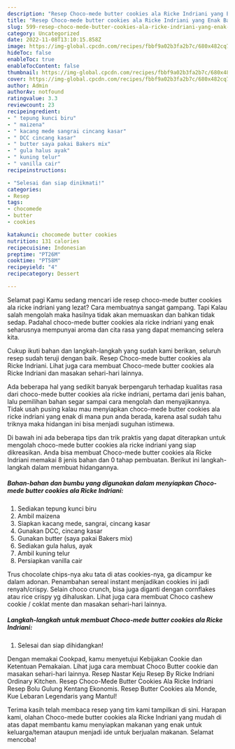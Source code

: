 ```yaml
---
description: "Resep Choco-mede butter cookies ala Ricke Indriani yang Enak Banget}"
title: "Resep Choco-mede butter cookies ala Ricke Indriani yang Enak Banget}"
slug: 599-resep-choco-mede-butter-cookies-ala-ricke-indriani-yang-enak-banget
category: Uncategorized
date: 2022-11-08T13:10:15.858Z
image: https://img-global.cpcdn.com/recipes/fbbf9a02b3fa2b7c/680x482cq70/choco-mede-butter-cookies-ala-ricke-indriani-foto-resep-utama.jpg
hideToc: false
enableToc: true
enableTocContent: false
thumbnail: https://img-global.cpcdn.com/recipes/fbbf9a02b3fa2b7c/680x482cq70/choco-mede-butter-cookies-ala-ricke-indriani-foto-resep-utama.jpg
cover: https://img-global.cpcdn.com/recipes/fbbf9a02b3fa2b7c/680x482cq70/choco-mede-butter-cookies-ala-ricke-indriani-foto-resep-utama.jpg
author: Admin
authorAv: notfound
ratingvalue: 3.3
reviewcount: 23
recipeingredient:
- " tepung kunci biru"
- " maizena"
- " kacang mede sangrai cincang kasar"
- " DCC cincang kasar"
- " butter saya pakai Bakers mix"
- " gula halus ayak"
- " kuning telur"
- " vanilla cair"
recipeinstructions:

- "Selesai dan siap dinikmati!"
categories:
- Resep
tags:
- chocomede
- butter
- cookies

katakunci: chocomede butter cookies 
nutrition: 131 calories
recipecuisine: Indonesian
preptime: "PT26M"
cooktime: "PT58M"
recipeyield: "4"
recipecategory: Dessert

---
```



Selamat pagi Kamu sedang mencari ide resep choco-mede butter cookies ala ricke indriani yang lezat? Cara membuatnya sangat gampang. Tapi Kalau salah mengolah maka hasilnya tidak akan memuaskan dan bahkan tidak sedap. Padahal choco-mede butter cookies ala ricke indriani yang enak seharusnya mempunyai aroma dan cita rasa yang dapat memancing selera kita.


Cukup ikuti bahan dan langkah-langkah yang sudah kami berikan, seluruh resep sudah teruji dengan baik. Resep Choco-mede butter cookies ala Ricke Indriani. Lihat juga cara membuat Choco-mede butter cookies ala Ricke Indriani dan masakan sehari-hari lainnya.

Ada beberapa hal yang sedikit banyak berpengaruh terhadap kualitas rasa dari choco-mede butter cookies ala ricke indriani, pertama dari jenis bahan, lalu pemilihan bahan segar sampai cara mengolah dan menyajikannya. Tidak usah pusing kalau mau menyiapkan choco-mede butter cookies ala ricke indriani yang enak di mana pun anda berada, karena asal sudah tahu triknya maka hidangan ini bisa menjadi suguhan istimewa.


Di bawah ini ada beberapa tips dan trik praktis yang dapat diterapkan untuk mengolah choco-mede butter cookies ala ricke indriani yang siap dikreasikan. Anda bisa membuat Choco-mede butter cookies ala Ricke Indriani memakai 8 jenis bahan dan 0 tahap pembuatan. Berikut ini langkah-langkah dalam membuat hidangannya.

<!--inarticleads1-->

##### Bahan-bahan dan bumbu yang digunakan dalam menyiapkan Choco-mede butter cookies ala Ricke Indriani:

1. Sediakan  tepung kunci biru
1. Ambil  maizena
1. Siapkan  kacang mede, sangrai, cincang kasar
1. Gunakan  DCC, cincang kasar
1. Gunakan  butter (saya pakai Bakers mix)
1. Sediakan  gula halus, ayak
1. Ambil  kuning telur
1. Persiapkan  vanilla cair


Trus chocolate chips-nya aku tata di atas cookies-nya, ga dicampur ke dalam adonan. Penambahan sereal instant menjadikan cookies ini jadi renyah/crispy. Selain choco crunch, bisa juga diganti dengan cornflakes atau rice crispy yg dihaluskan. Lihat juga cara membuat Choco cashew cookie / coklat mente dan masakan sehari-hari lainnya. 

<!--inarticleads2-->

##### Langkah-langkah untuk membuat Choco-mede butter cookies ala Ricke Indriani:


1. Selesai dan siap dihidangkan!

Dengan memakai Cookpad, kamu menyetujui Kebijakan Cookie dan Ketentuan Pemakaian. Lihat juga cara membuat Choco Butter cookie dan masakan sehari-hari lainnya. Resep Nastar Keju Resep By Ricke Indriani Ordinary Kitchen. Resep Choco-Mede Butter Cookies Ala Ricke Indriani Resep Bolu Gulung Kentang Ekonomis. Resep Butter Cookies ala Monde, Kue Lebaran Legendaris yang Mantul! 

Terima kasih telah membaca resep yang tim kami tampilkan di sini. Harapan kami, olahan Choco-mede butter cookies ala Ricke Indriani yang mudah di atas dapat membantu kamu menyiapkan makanan yang enak untuk keluarga/teman ataupun menjadi ide untuk berjualan makanan. Selamat mencoba!
